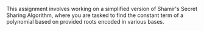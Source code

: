 This assignment involves working on a simplified version of Shamir's Secret Sharing Algorithm, where you are tasked to find the constant term  of a polynomial based on provided roots encoded in various bases.
